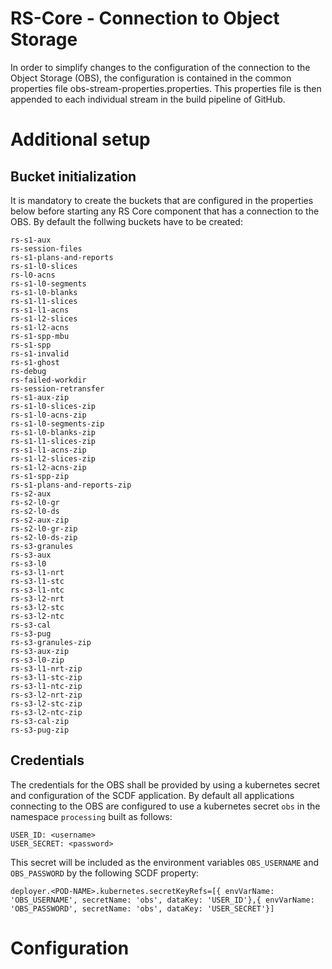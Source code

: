 # RS-Core - Connection to Object Storage

In order to simplify changes to the configuration of the connection to the Object Storage (OBS), the configuration is contained in the common properties file obs-stream-properties.properties.
This properties file is then appended to each individual stream in the build pipeline of GitHub.

# Additional setup

## Bucket initialization

It is mandatory to create the buckets that are configured in the properties below before starting any RS Core component that has a connection to the OBS. 
By default the follwing buckets have to be created:

```
rs-s1-aux
rs-session-files
rs-s1-plans-and-reports
rs-s1-l0-slices
rs-l0-acns
rs-s1-l0-segments
rs-s1-l0-blanks
rs-s1-l1-slices
rs-s1-l1-acns
rs-s1-l2-slices
rs-s1-l2-acns
rs-s1-spp-mbu
rs-s1-spp
rs-s1-invalid
rs-s1-ghost
rs-debug
rs-failed-workdir
rs-session-retransfer
rs-s1-aux-zip
rs-s1-l0-slices-zip
rs-s1-l0-acns-zip
rs-s1-l0-segments-zip
rs-s1-l0-blanks-zip
rs-s1-l1-slices-zip
rs-s1-l1-acns-zip
rs-s1-l2-slices-zip
rs-s1-l2-acns-zip
rs-s1-spp-zip
rs-s1-plans-and-reports-zip
rs-s2-aux
rs-s2-l0-gr
rs-s2-l0-ds
rs-s2-aux-zip
rs-s2-l0-gr-zip
rs-s2-l0-ds-zip
rs-s3-granules
rs-s3-aux
rs-s3-l0
rs-s3-l1-nrt
rs-s3-l1-stc
rs-s3-l1-ntc
rs-s3-l2-nrt 
rs-s3-l2-stc
rs-s3-l2-ntc
rs-s3-cal
rs-s3-pug
rs-s3-granules-zip
rs-s3-aux-zip
rs-s3-l0-zip
rs-s3-l1-nrt-zip
rs-s3-l1-stc-zip
rs-s3-l1-ntc-zip
rs-s3-l2-nrt-zip
rs-s3-l2-stc-zip
rs-s3-l2-ntc-zip
rs-s3-cal-zip
rs-s3-pug-zip
```

## Credentials

The credentials for the OBS shall be provided by using a kubernetes secret and configuration of the SCDF application. 
By default all applications connecting to the OBS are configured to use a kubernetes secret `obs` in the namespace `processing` built as follows:

```
USER_ID: <username>
USER_SECRET: <password>
```

This secret will be included as the environment variables `OBS_USERNAME` and `OBS_PASSWORD` by the following SCDF property:

```
deployer.<POD-NAME>.kubernetes.secretKeyRefs=[{ envVarName: 'OBS_USERNAME', secretName: 'obs', dataKey: 'USER_ID'},{ envVarName: 'OBS_PASSWORD', secretName: 'obs', dataKey: 'USER_SECRET'}]
```

# Configuration


